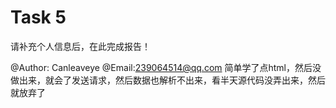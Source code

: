 # Task 5

请补充个人信息后，在此完成报告！

@Author:  Canleaveye 
@Email:239064514@qq.com 
简单学了点html，然后没做出来，就会了发送请求，然后数据也解析不出来，看半天源代码没弄出来，然后就放弃了 <cry>
